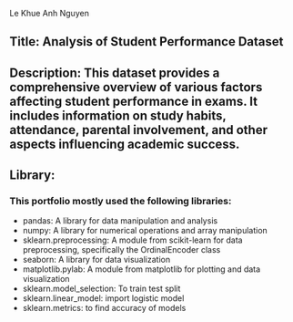 Le Khue Anh Nguyen

## Title: Analysis of Student Performance Dataset

## Description: This dataset provides a comprehensive overview of various factors affecting student performance in exams. It includes information on study habits, attendance, parental involvement, and other aspects influencing academic success.

## Library: 
### This portfolio mostly used the following libraries: 
- pandas: A library for data manipulation and analysis
- numpy: A library for numerical operations and array manipulation
- sklearn.preprocessing: A module from scikit-learn for data preprocessing, specifically the OrdinalEncoder class
- seaborn: A library for data visualization
- matplotlib.pylab: A module from matplotlib for plotting and data visualization
- sklearn.model_selection: To train test split
- sklearn.linear_model: import logistic model
- sklearn.metrics: to find accuracy of models
